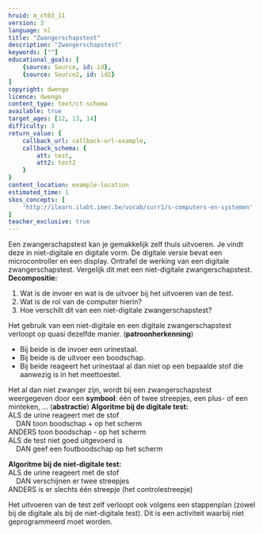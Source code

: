 ```yaml
---
hruid: m_ct03_11
version: 3
language: nl
title: "Zwangerschapstest"
description: "Zwangerschapstest"
keywords: [""]
educational_goals: [
    {source: Source, id: id}, 
    {source: Source2, id: id2}
]
copyright: dwengo
licence: dwengo
content_type: text/ct-schema
available: true
target_ages: [12, 13, 14]
difficulty: 3
return_value: {
    callback_url: callback-url-example,
    callback_schema: {
        att: test,
        att2: test2
    }
}
content_location: example-location
estimated_time: 1
skos_concepts: [
    'http://ilearn.ilabt.imec.be/vocab/curr1/s-computers-en-systemen'
]
teacher_exclusive: true
---
```


<context>
Een zwangerschapstest kan je gemakkelijk zelf thuis uitvoeren. Je vindt deze in niet-digitale en digitale vorm. De digitale versie bevat een microcontroller en een display. Ontrafel de werking van een digitale zwangerschapstest. Vergelijk dit met een niet-digitale zwangerschapstest.  
</context>
<decomposition>
<strong>Decompositie:</strong><br>
<ol>
    <li>Wat is de invoer en wat is de uitvoer bij het uitvoeren van de test.</li>
    <li>Wat is de rol van de computer hierin?</li>
    <li>Hoe verschilt dit van een niet-digitale zwangerschapstest?</li>
</ol>
</decomposition>
<patternRecognition>
Het gebruik van een niet-digitale en een digitale zwangerschapstest verloopt op quasi dezelfde manier. (<strong>patroonherkenning</strong>)<br> 
<ul>
    <li>Bij beide is de invoer een urinestaal.</li>
    <li>Bij beide is de uitvoer een boodschap.</li>
    <li>Bij beide reageert het urinestaal al dan niet op een bepaalde stof die aanwezig is in het meettoestel.</li>
</ul>
</patternRecognition>
<abstraction>
Het al dan niet zwanger zijn, wordt bij een zwangerschapstest weergegeven door een <strong>symbool</strong>: één of twee streepjes, een plus- of een minteken, … (<strong>abstractie</strong>)
</abstraction>
<algorithms>
<strong>Algoritme bij de digitale test:</strong><br>  
ALS de urine reageert met de stof <br>
&nbsp;&nbsp;&nbsp;&nbsp;DAN toon boodschap + op het scherm <br>
ANDERS toon boodschap - op het scherm<br>
ALS de test niet goed uitgevoerd is<br>
&nbsp;&nbsp;&nbsp;&nbsp;DAN geef een foutboodschap op het scherm

<strong>Algoritme bij de niet-digitale test:</strong><br>
ALS de urine reageert met de stof <br>
&nbsp;&nbsp;&nbsp;&nbsp;DAN verschijnen er twee streepjes<br>
ANDERS is er slechts één streepje (het controlestreepje)

Het uitvoeren van de test zelf verloopt ook volgens een stappenplan (zowel bij de digitale als bij de niet-digitale test). 
</algorithms>
<implementation>
Dit is een activiteit waarbij niet geprogrammeerd moet worden.
</implementation>

